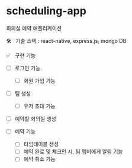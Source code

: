 # scheduling-app

회의실 예약 애플리케이션

🛠 &nbsp; 기술 스택 : react-native, express.js, mongo DB

✅ &nbsp; 구현 기능

- [ ] 로그인 기능

  - [ ] 회원 가입 기능

- [ ] 팀 생성

  - [ ] 유저 초대 기능

- [ ] 예약할 회의실 생성

- [ ] 예약 기능
  - [ ] 타임테이블 생성
  - [ ] 예약 완료 및 체크인 시, 팀 멤버에게 알림 기능
  - [ ] 예약 취소 기능
